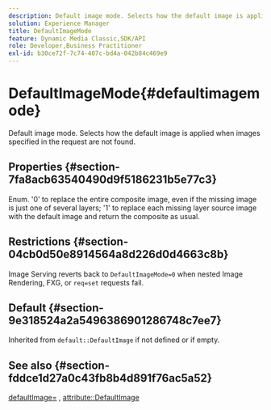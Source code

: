 ```yaml
---
description: Default image mode. Selects how the default image is applied when images specified in the request are not found.
solution: Experience Manager
title: DefaultImageMode
feature: Dynamic Media Classic,SDK/API
role: Developer,Business Practitioner
exl-id: b30ce72f-7c74-407c-bd4a-042b84c469e9
---
```

# DefaultImageMode{#defaultimagemode}

Default image mode. Selects how the default image is applied when images specified in the request are not found.

## Properties {#section-7fa8acb63540490d9f5186231b5e77c3}

Enum. '0' to replace the entire composite image, even if the missing image is just one of several layers; '1' to replace each missing layer source image with the default image and return the composite as usual.

## Restrictions {#section-04cb0d50e8914564a8d226d0d4663c8b}

Image Serving reverts back to `DefaultImageMode=0` when nested Image Rendering, FXG, or `req=set` requests fail.

## Default {#section-9e318524a2a5496386901286748c7ee7}

Inherited from `default::DefaultImage` if not defined or if empty.

## See also {#section-fddce1d27a0c43fb8b4d891f76ac5a52}

[defaultImage=](../../../../../is-api/image-catalog/image-serving-api-ref/c-image-catalog-reference/c-attributes-reference/r-is-cat-defaultimage.md#reference-8e9900e129f54ed68462a3c2fc3bc433) , [attribute::DefaultImage](../../../../../is-api/http-ref/image-serving-api-ref/c-http-protocol-reference/c-command-reference/r-is-http-defaultimage.md#reference-209aa6ce830f490483412eb26af67fd2)
